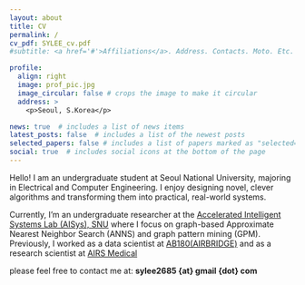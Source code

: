 ```yaml
---
layout: about
title: CV
permalink: /
cv_pdf: SYLEE_cv.pdf
#subtitle: <a href='#'>Affiliations</a>. Address. Contacts. Moto. Etc.

profile:
  align: right
  image: prof_pic.jpg
  image_circular: false # crops the image to make it circular
  address: >
    <p>Seoul, S.Korea</p>

news: true  # includes a list of news items
latest_posts: false  # includes a list of the newest posts
selected_papers: false # includes a list of papers marked as "selected={true}"
social: true  # includes social icons at the bottom of the page
---
```


Hello! I am an undergraduate student at Seoul National University, majoring in Electrical and Computer Engineering. 
I enjoy designing novel, clever algorithms and transforming them into practical, real-world systems.

Currently, I’m an undergraduate researcher at the [Accelerated Intelligent Systems Lab (AISys), SNU](https://ais.snu.ac.kr/) where I focus on graph-based Approximate Nearest Neighbor Search (ANNS) and graph pattern mining (GPM).
Previously, I worked as a data scientist at [AB180(AIRBRIDGE)](https://www.ab180.co/en) and as a research scientist at [AIRS Medical](https://airsmed.com/)

please feel free to contact me at: **sylee2685 {at} gmail {dot} com**


